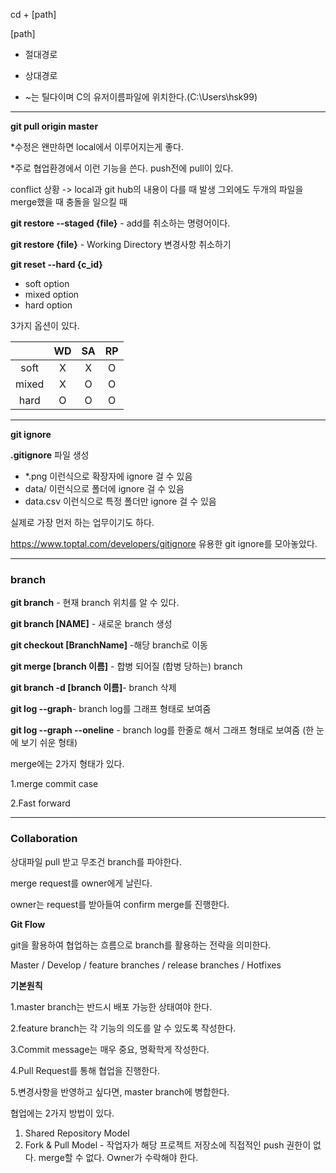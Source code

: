 cd + [path]

[path]

* 절대경로

* 상대경로
* ~는 틸다이며 C의 유저이름파일에 위치한다.(C:\Users\hsk99)

---

**git pull origin master**

*수정은 왠만하면 local에서 이루어지는게 좋다.

*주로 협업환경에서 이런 기능을 쓴다. push전에 pull이 있다.

conflict 상황 -> local과 git hub의 내용이 다를 때 발생 그외에도 두개의 파일을 merge했을 때 충돌을 일으킬 때

**git restore --staged {file}** - add를 취소하는 명령어이다.

**git restore {file}** - Working Directory 변경사항 취소하기

**git reset --hard {c_id}**

* soft option
* mixed option
* hard option

3가지 옵션이 있다.

|       |  WD  |  SA  |  RP  |
| :---: | :--: | :--: | :--: |
| soft  |  X   |  X   |  O   |
| mixed |  X   |  O   |  O   |
| hard  |  O   |  O   |  O   |



---

**git ignore**

**.gitignore** 파일 생성

* *.png 이런식으로 확장자에 ignore 걸 수 있음
* data/ 이런식으로 폴더에 ignore 걸 수 있음
* data.csv 이런식으로 특정 폴더만 ignore 걸 수 있음

실제로 가장 먼저 하는 업무이기도 하다.

https://www.toptal.com/developers/gitignore 유용한 git ignore를 모아놓았다.

---

### branch

**git branch** - 현재 branch 위치를  알 수 있다.

**git branch [NAME]** - 새로운 branch 생성

**git checkout [BranchName]** -해당 branch로 이동

**git merge [branch 이름]** - 합병 되어질  (합병 당하는) branch

**git branch -d [branch 이름]**- branch 삭제

**git log --graph**- branch log를 그래프 형태로 보여줌

**git log --graph --oneline** - branch  log를 한줄로 해서 그래프 형태로 보여줌 (한 눈에 보기 쉬운 형태)

merge에는 2가지 형태가 있다.

1.merge commit case 

2.Fast forward

---

### Collaboration

상대파일 pull 받고 무조건 branch를 파야한다.

merge request를 owner에게 날린다.

owner는 request를 받아들여 confirm merge를 진행한다.



**Git Flow**

git을 활용하여 협업하는 흐름으로 branch를 활용하는 전략을 의미한다.

Master / Develop / feature branches / release branches / Hotfixes



**기본원칙**

1.master branch는 반드시 배포 가능한 상태여야 한다.

2.feature branch는 각 기능의 의도를 알 수 있도록 작성한다.

3.Commit message는 매우 중요, 명확학게 작성한다.

4.Pull Request를 통해 협업을 진행한다.

5.변경사항을 반영하고 싶다면, master branch에 병합한다.



협업에는 2가지 방법이 있다.

1. Shared Repository Model
2. Fork & Pull Model - 작업자가 해당 프로젝트 저장소에 직접적인 push 권한이 없다. merge할 수 없다. Owner가 수락해야 한다.

